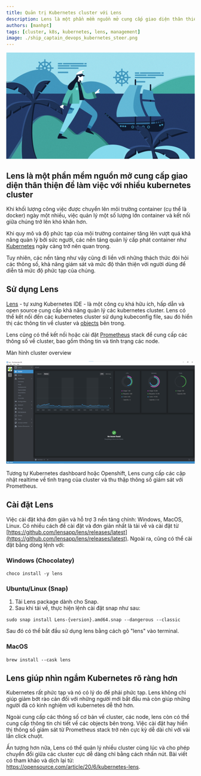 ```yaml
---
title: Quản trị Kubernetes cluster với Lens
description: Lens là một phần mềm nguồn mở cung cấp giao diện thân thiện để làm việc với nhiều kubernetes cluster.
authors: [manhpt]
tags: [cluster, k8s, kubernetes, lens, management]
image: ./ship_captain_devops_kubernetes_steer.png
---
```


![](./ship_captain_devops_kubernetes_steer.png)

## Lens là một phần mềm nguồn mở cung cấp giao diện thân thiện để làm việc với nhiều kubernetes cluster

Khi khối lượng công việc được chuyển lên môi trường container (cụ thể là docker) ngày một nhiều, việc quản lý một số lượng lớn container và kết nối giữa chúng trở lên khó khăn hơn.

Khi quy mô và độ phức tạp của môi trường container tăng lên vượt quá khả năng quản lý bởi sức người, các nền tảng quản lý cấp phát container như [Kubernetes](/tags/kubernetes/) ngày càng trở nên quan trọng.

Tuy nhiên, các nền tảng như vậy cũng đi liền với những thách thức đòi hỏi các thông số, khả năng giám sát và mức độ thân thiện với người dùng để diễn tả mức độ phức tạp của chúng.

## Sử dụng Lens

[Lens](https://k8slens.dev/) - tự xưng Kubernetes IDE - là một công cụ khá hữu ích, hấp dẫn và open source cung cấp khả năng quản lý các kubernetes cluster. Lens có thể kết nối đến các kubernetes cluster sử dụng kubeconfig file, sau đó hiển thị các thông tin về cluster và [objects](https://kubernetes.io/docs/concepts/overview/working-with-objects/kubernetes-objects/) bên trong.

Lens cũng có thể kết nối hoặc cài đặt [Prometheus](https://prometheus.io/) stack để cung cấp các thông số về cluster, bao gồm thông tin và tình trạng các node.

Màn hình cluster overview

![](./Screenshot-2020-11-19-162418.png)

Tương tự Kubernetes dashboard hoặc Openshift, Lens cung cấp các cập nhật realtime về tình trạng của cluster và thu thập thông số giám sát với Prometheus.

## Cài đặt Lens

Việc cài đặt khá đơn giản và hỗ trợ 3 nền tảng chính: Windows, MacOS, Linux. Có nhiều cách đề cài đặt và đơn giản nhất là tải về và cài đặt từ [https://github.com/lensapp/lens/releases/latest](https://github.com/lensapp/lens/releases/latest). Ngoài ra, cũng có thể cài đặt bằng dòng lệnh với:

### Windows (Chocolatey)

```shell
choco install -y lens
```

### Ubuntu/Linux (Snap)

1. Tải Lens package dành cho Snap.
1. Sau khi tải về, thực hiện lệnh cài đặt snap như sau:

```shell
sudo snap install Lens-{version}.amd64.snap --dangerous --classic
```

Sau đó có thể bắt đầu sử dụng lens bằng cách gõ "lens" vào terminal.

### MacOS

```shell
brew install --cask lens
```

## Lens giúp nhìn ngắm Kubernetes rõ ràng hơn

Kubernetes rất phức tạp và nó có lý do để phải phức tạp. Lens không chỉ giúp giảm bớt rào cản đối với những người mới bắt đầu mà còn giúp những người đã có kinh nghiệm với kubernetes dễ thở hơn.

Ngoài cung cấp các thông số cơ bản về cluster, các node, lens còn có thể cung cấp thông tin chi tiết về các objects bên trong. Việc cài đặt hay hiển thị thông số giám sát từ Prometheus stack trở nên cực kỳ dễ dài chỉ với vài lần click chuột.

Ấn tượng hơn nữa, Lens có thể quản lý nhiều cluster cùng lúc và cho phép chuyển đổi giữa các cluster cực dễ dàng chỉ bằng cách nhấn nút. Bài viết có tham khảo và dịch lại từ: https://opensource.com/article/20/6/kubernetes-lens.
